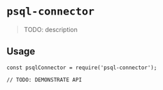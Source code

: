 # `psql-connector`

> TODO: description

## Usage

```
const psqlConnector = require('psql-connector');

// TODO: DEMONSTRATE API
```

